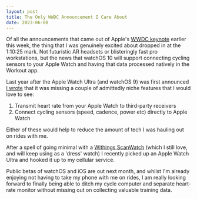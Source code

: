 ```yaml
---
layout: post
title: The Only WWDC Announcement I Care About
date: 2023-06-08
---
```


Of all the announcements that came out of Apple's [WWDC keynote](https://podcasts.apple.com/au/podcast/apple-events-video/id275834665?i=1000615768968) earlier this week, the thing that I was genuinely excited about dropped in at the 1:10:25 mark. Not futuristic AR headsets or blisteringly fast pro workstations, but the news that watchOS 10 will support connecting cycling sensors to your Apple Watch and having that data processed natively in the Workout app.

Last year after the Apple Watch Ultra (and watchOS 9) was first announced [I wrote](/blog/the-missing-feature-in-apple-watch/) that it was missing a couple of admittedly niche features that I would love to see:

1. Transmit heart rate from your Apple Watch to third-party receivers
2. Connect cycling sensors (speed, cadence, power etc) directly to Apple Watch

Either of these would help to reduce the amount of tech I was hauling out on rides with me.

After a spell of going minimal with a [Withings ScanWatch](https://www.withings.com/au/en/scanwatch) (which I still love, and will keep using as a 'dress' watch) I recently picked up an Apple Watch Ultra and hooked it up to my cellular service.

Public betas of watchOS and iOS are out next month, and whilst I'm already enjoying not having to take my phone with me on rides, I am really looking forward to finally being able to ditch my cycle computer and separate heart-rate monitor without missing out on collecting valuable training data.
